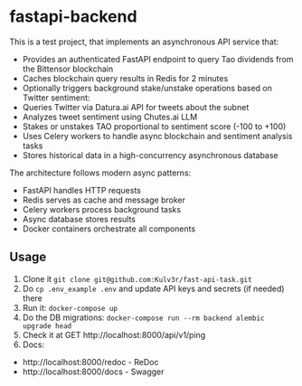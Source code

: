 # fastapi-backend

This is a test project, that implements an asynchronous API service that:

- Provides an authenticated FastAPI endpoint to query Tao dividends from the Bittensor blockchain
- Caches blockchain query results in Redis for 2 minutes
- Optionally triggers background stake/unstake operations based on Twitter sentiment:
- Queries Twitter via Datura.ai API for tweets about the subnet
- Analyzes tweet sentiment using Chutes.ai LLM
- Stakes or unstakes TAO proportional to sentiment score (-100 to +100)
- Uses Celery workers to handle async blockchain and sentiment analysis tasks
- Stores historical data in a high-concurrency asynchronous database 
 
The architecture follows modern async patterns:
- FastAPI handles HTTP requests
- Redis serves as cache and message broker
- Celery workers process background tasks
- Async database stores results
- Docker containers orchestrate all components


## Usage
1. Clone it `git clone git@github.com:Kulv3r/fast-api-task.git`
1. Do `cp .env_example .env` and update API keys and secrets (if needed) there
1. Run it: `docker-compose up`
1. Do the DB migrations: `docker-compose run --rm backend alembic upgrade head`
1. Check it at GET http://localhost:8000/api/v1/ping
1. Docs:
- http://localhost:8000/redoc - ReDoc
- http://localhost:8000/docs - Swagger
